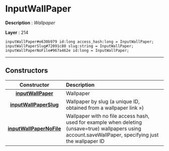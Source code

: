 # InputWallPaper

**Description** : *Wallpaper*

**Layer** : 214

```tl
inputWallPaper#e630b979 id:long access_hash:long = InputWallPaper;
inputWallPaperSlug#72091c80 slug:string = InputWallPaper;
inputWallPaperNoFile#967a462e id:long = InputWallPaper;
```

---

## Constructors

| Constructor | Description |
| :---: | :--- |
| [**inputWallPaper**](constructor/inputWallPaper) | Wallpaper |
| [**inputWallPaperSlug**](constructor/inputWallPaperSlug) | Wallpaper by slug (a unique ID, obtained from a wallpaper link ») |
| [**inputWallPaperNoFile**](constructor/inputWallPaperNoFile) | Wallpaper with no file access hash, used for example when deleting (unsave=true) wallpapers using account.saveWallPaper, specifying just the wallpaper ID |